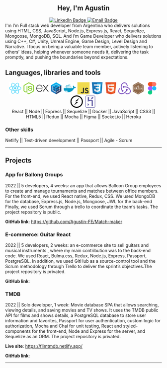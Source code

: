 <div align="center">

<h2>Hey, I'm Agustin </h2>

<div id="header" align="center">


<div id="badges">
<a href="https://www.linkedin.com/in/agustin-eligio-fernandez/">
<img src="https://img.shields.io/badge/LinkedIn-blue?style=for-the-badge&logo=linkedin&logoColor=white" alt="LinkedIn Badge"/>
</a>
<a href="mailto:agustinporta2000@gmail.com">
<img src="https://img.shields.io/badge/email-red?logo=gmail&logoColor=white&style=for-the-badge" alt="Email Badge"/>
</a>
</div>
</div>


<div align="left">
I'm I’m Full stack web developer from Argentina who delivers solutions using HTML, CSS, JavaScript, Node.js, Express.js, React, Sequelize, Mongoose, MongoDB, SQL. And i’m Game Developer who delivers solutions using C++, C#, Unity, Unreal Engine, Game Design, Level Design and Narrative. I focus on being a valuable team member, actively listening to others’ ideas, helping whenever someone needs it, delivering the task promptly, and pushing the boundaries beyond expectations.

<br>
</div>

</div>

<h2>Languages, libraries and tools</h2>
<div align="center">
<img src="https://github.com/devicons/devicon/blob/master/icons/react/react-original.svg" title="React" alt="React" width="40" height="40"/>

<img src="https://github.com/devicons/devicon/blob/master/icons/nodejs/nodejs-plain.svg" title="Node.js" alt="Node.js" width="40" height="40"/>

<img src="https://github.com/devicons/devicon/blob/master/icons/express/express-original.svg" title="Express" alt="Express" width="40" height="40"/>

<img src="https://github.com/devicons/devicon/blob/master/icons/sequelize/sequelize-original.svg" title="Sequelize" alt="Sequelize" width="40" height="40"/>

<img src="https://github.com/devicons/devicon/blob/master/icons/docker/docker-plain.svg" title="Docker" alt="Docker" width="40" height="40"/>

<img src="https://github.com/devicons/devicon/blob/master/icons/javascript/javascript-original.svg" title="JavaScript" alt="JavaScript" width="40" height="40"/>

<img src="https://github.com/devicons/devicon/blob/master/icons/css3/css3-original.svg" title="CSS3" alt="CSS3" width="40" height="40"/>

<img src="https://github.com/devicons/devicon/blob/master/icons/html5/html5-original.svg" title="HTML5" alt="HTML5" width="40" height="40"/>

<img src="https://github.com/devicons/devicon/blob/master/icons/redux/redux-original.svg" title="Redux" alt="Redux" width="40" height="40"/>

<img src="https://github.com/devicons/devicon/blob/master/icons/mocha/mocha-plain.svg" title="Mocha" alt="Mocha" width="40" height="40"/>

<img src="https://github.com/devicons/devicon/blob/master/icons/figma/figma-original.svg" title="Figma" alt="Figma" width="40" height="40"/>

<img src="https://github.com/devicons/devicon/blob/master/icons/socketio/socketio-original.svg" title="Socket.io" alt="Socket.io" width="40" height="40"/>

<img src="https://github.com/devicons/devicon/blob/master/icons/heroku/heroku-original.svg" title="Heroku" alt="Heroku" width="40" height="40"/>
</div>

<div align="center">
React || Node || Express || Sequelize || Docker || JavaScript || CSS3 || HTML5 || Redux || Mocha || Figma || Socket.io || Heroku 
</div>

<h3>Other skills</h3>
<div >
 Netlify || Test-driven development || Passport || Agile - Scrum
</div>

---

<h2>Projects</h2>
<h3> App for Ballong Groups </h3>
2022 || 5 developers, 4 weeks: an app that allows Balloon Group employees to create and manage tournaments and matches between office members. For the front-end, we used React native, Redux, CSS. We used MongoDB for the database, Express.js, Node.js, Mongoose, JWL for the back-end
Finally, we used Scrum through a trello to coordinate the team’s tasks. The project repository is public.

**GitHub link**: https://github.com/Agustin-FE/Match-maker

<h3> E-commerce: Guitar React </h3>
2022 || 5 developers, 2 weeks: an e-commerce site to sell guitars and musical instruments , where my main contribution was to the back-end code. We used React, Bulma.css, Redux, Node.js, Express, Passport, PostgreSQL. In addition, we used GitHub as a source-control tool and the Scrum methodology through Trello to deliver the sprint’s objectives.The project repository is privated.

**GitHub link**: 

<h3> TMDB</h3>
2022 || Solo developer, 1 week: Movie database SPA that allows searching, viewing details, and saving movies and TV shows. It uses the TMDB public API for films and shows details, a PostgreSQL database to store user information and favorites, Passport for user authentication, custom logic for authorization, Mocha and Chai for unit testing, React and styled-components for the front-end, Node and Express for the server, and Sequelize as an ORM. The project repository is privated.

**Live site**: https://flimtmdb.netlify.app/

**GitHub link**: 

---

